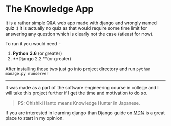 # The Knowledge App

It is a rather simple Q&A web app made with django and wrongly named quiz :(
It is actually no quiz as that would require some time limit for answering any question which is clearly not the case (atleast for now).

To run it you would need -
1. **Python 3.6** (or greater)
2. **Django 2.2 **(or greater)

After installing those two just go into project directory and run `python manage.py runserver`

------------

It was made as a part of the software engineering course in college and I will take this project further if I get the time and motivation to do so.
> PS: Chishiki Hanto means Knowledge Hunter in Japanese.

If you are interested in learning django than Django guide on [MDN](https://developer.mozilla.org/en-US/docs/Learn/Server-side/Django "MDN") is a great place to start in my opinion.